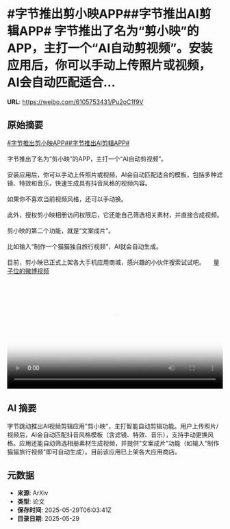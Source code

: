 # #字节推出剪小映APP##字节推出AI剪辑APP# 字节推出了名为“剪小映”的APP，主打一个“AI自动剪视频”。安装应用后，你可以手动上传照片或视频，AI会自动匹配适合...

**URL**: https://weibo.com/6105753431/Pu2oC1f9V

## 原始摘要

<a href="https://m.weibo.cn/search?containerid=231522type%3D1%26t%3D10%26q%3D%23%E5%AD%97%E8%8A%82%E6%8E%A8%E5%87%BA%E5%89%AA%E5%B0%8F%E6%98%A0APP%23&amp;extparam=%23%E5%AD%97%E8%8A%82%E6%8E%A8%E5%87%BA%E5%89%AA%E5%B0%8F%E6%98%A0APP%23" data-hide=""><span class="surl-text">#字节推出剪小映APP#</span></a><a href="https://m.weibo.cn/search?containerid=231522type%3D1%26t%3D10%26q%3D%23%E5%AD%97%E8%8A%82%E6%8E%A8%E5%87%BAAI%E5%89%AA%E8%BE%91APP%23&amp;extparam=%23%E5%AD%97%E8%8A%82%E6%8E%A8%E5%87%BAAI%E5%89%AA%E8%BE%91APP%23" data-hide=""><span class="surl-text">#字节推出AI剪辑APP#</span></a> <br><br>字节推出了名为“剪小映”的APP，主打一个“AI自动剪视频”。<br><br>安装应用后，你可以手动上传照片或视频，AI会自动匹配适合的模板，包括多种滤镜、特效和音乐，快速生成具有抖音风格的视频内容。<br><br>如果你不喜欢当前视频风格，还可以手动换。<br><br>此外，授权剪小映相册访问权限后，它还能自己筛选相关素材，并直接合成视频。<br><br>剪小映的第二个功能，就是“文案成片”。<br><br>比如输入“制作一个猫猫独自旅行视频”，AI就会自动生成。<br><br>目前，剪小映已正式上架各大手机应用商城，感兴趣的小伙伴搜索试试吧。 <a href="https://video.weibo.com/show?fid=1034:5171590229327921" data-hide=""><span class="url-icon"><img style="width: 1rem;height: 1rem" src="https://h5.sinaimg.cn/upload/2015/09/25/3/timeline_card_small_video_default.png" referrerpolicy="no-referrer"></span><span class="surl-text">量子位的微博视频</span></a><br clear="both"><div style="clear: both"></div><video controls="controls" poster="https://tvax2.sinaimg.cn/orj480/006Fd7o3ly1i1w62o7danj30g20zkt9g.jpg" style="width: 100%"><source src="https://f.video.weibocdn.com/o0/vs1Mj9hKlx08oCplbKQE010412007G9m0E010.mp4?label=mp4_720p&amp;template=578x1280.24.0&amp;ori=0&amp;ps=1CwnkDw1GXwCQx&amp;Expires=1748502011&amp;ssig=1ByJVxkPF%2F&amp;KID=unistore,video"><source src="https://f.video.weibocdn.com/o0/MkzJS0oElx08oCplU1k4010412005ZZT0E010.mp4?label=mp4_hd&amp;template=540x1192.24.0&amp;ori=0&amp;ps=1CwnkDw1GXwCQx&amp;Expires=1748502011&amp;ssig=BFuhjFcc4e&amp;KID=unistore,video"><source src="https://f.video.weibocdn.com/o0/xn4uoNkllx08oCplc58I010412003jwY0E010.mp4?label=mp4_ld&amp;template=360x796.24.0&amp;ori=0&amp;ps=1CwnkDw1GXwCQx&amp;Expires=1748502011&amp;ssig=%2FOdYu9KAkw&amp;KID=unistore,video"><p>视频无法显示，请前往<a href="https://video.weibo.com/show?fid=1034%3A5171590229327921" target="_blank" rel="noopener noreferrer">微博视频</a>观看。</p></video>

## AI 摘要

字节跳动推出AI视频剪辑应用"剪小映"，主打智能自动剪辑功能。用户上传照片/视频后，AI会自动匹配抖音风格模板（含滤镜、特效、音乐），支持手动更换风格。应用还能自动筛选相册素材生成视频，并提供"文案成片"功能（如输入"制作猫猫旅行视频"即可自动生成）。目前该应用已上架各大应用商店。

## 元数据

- **来源**: ArXiv
- **类型**: 论文
- **保存时间**: 2025-05-29T06:03:41Z
- **目录日期**: 2025-05-29
